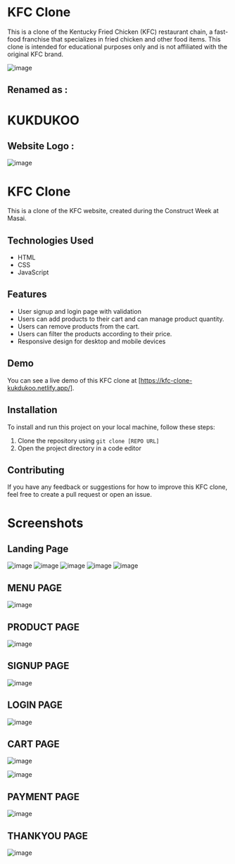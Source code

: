# KFC Clone

This is a clone of the Kentucky Fried Chicken (KFC) restaurant chain, a fast-food franchise that specializes in fried chicken and other food items. This clone is intended for educational purposes only and is not affiliated with the original KFC brand.


![image](https://encrypted-tbn0.gstatic.com/images?q=tbn:ANd9GcQ7MjAMA1qmci3S4eEr9mpExz41SE6tLZb5gXs_UKLwJA&s)

## Renamed as :

# KUKDUKOO

## Website Logo :

![image](./assets/images/webLogo.jpg)

# KFC Clone
This is a clone of the KFC website, created during the Construct Week at Masai.
## Technologies Used
- HTML
- CSS
- JavaScript

## Features
- User signup and login page with validation
- Users can add products to their cart and can manage product quantity.
- Users can remove products from the cart.
- Users can filter the products according to their price.
- Responsive design for desktop and mobile devices

## Demo
You can see a live demo of this KFC clone at [https://kfc-clone-kukdukoo.netlify.app/].
## Installation
To install and run this project on your local machine, follow these steps:
1. Clone the repository using `git clone [REPO URL]`
2. Open the project directory in a code editor

## Contributing
If you have any feedback or suggestions for how to improve this KFC clone, feel free to create a pull request or open an issue.

# Screenshots

## Landing Page



![image](./assets/images/landing_page_1.png)
![image](./assets/images/landing_page_2.png)
![image](./assets/images/landing_page_3.png)
![image](./assets/images/landing_page_4.png)
![image](./assets/images/landing_page_5.png)

## MENU PAGE

![image](./assets/images/menu_page.png)

## PRODUCT PAGE

![image](./assets/images/product_page.png)

## SIGNUP PAGE


![image](./assets/images/Signup_page.png)

## LOGIN PAGE


![image](./assets/images/login_page.png)

## CART PAGE


![image](./assets/images/empty_cart_page.png)

![image](./assets/images/cart_page.png)

## PAYMENT PAGE


![image](./assets/images/Payment_page.png)

## THANKYOU PAGE


![image](./assets/images/Thankyou_page.png)
